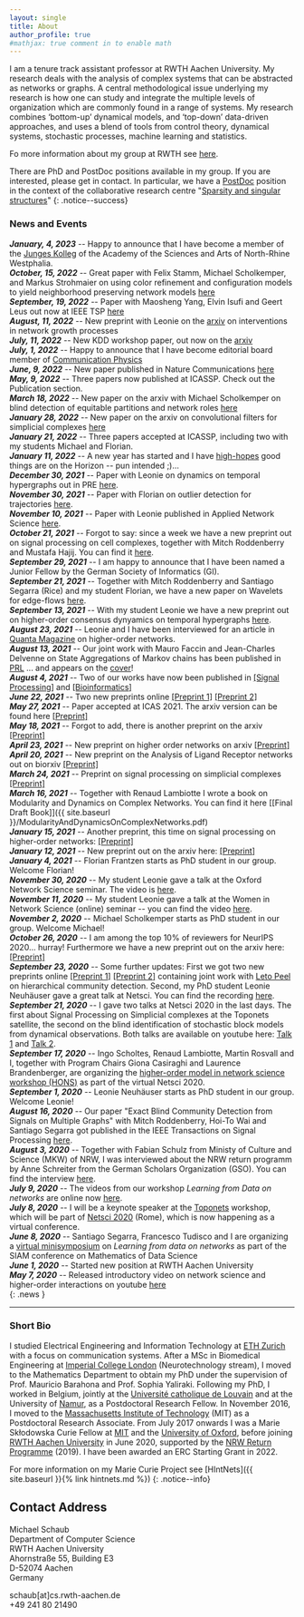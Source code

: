 ```yaml
---
layout: single
title: About
author_profile: true
#mathjax: true comment in to enable math
---
```


I am a tenure track assistant professor at RWTH Aachen University.
My research deals with the analysis of complex systems that can be abstracted as networks or graphs. 
A central methodological issue underlying my research is how one can study and integrate the multiple levels of organization which are commonly found in a range of systems. 
My research combines ‘bottom-up’ dynamical models, and ‘top-down’ data-driven approaches, and uses a blend of tools from control theory, dynamical systems, stochastic processes, machine learning and statistics.

Fo more information about my group at RWTH see [here](https://www.netsci.rwth-aachen.de).

There are PhD and PostDoc positions available in my group.  If you are interested, please get in contact.
In particular, we have a [PostDoc](./images/JobAdvert.pdf) position in the context of the collaborative research centre "[Sparsity and singular structures](https://www.sfb-s3.de/)"
{: .notice--success}


### News and Events
***January, 4, 2023*** -- Happy to announce that I have become a member of the [Junges Kolleg](https://www.awk.nrw/news/die-akademie-nimmt-17-neue-mitglieder-in-ihr-junges-kolleg-auf) of the Academy of the Sciences and Arts of North-Rhine Westphalia.      
***October, 15, 2022*** -- Great paper with Felix Stamm, Michael Scholkemper, and Markus Strohmaier on using color refinement and configuration models to yield neighborhood preserving network models [here](https://arxiv.org/abs/2210.06843)     
***September, 19, 2022*** -- Paper with Maosheng Yang, Elvin Isufi and Geert Leus out now at IEEE TSP [here](https://doi.org/10.1109/TSP.2022.3207045)     
***August, 11, 2022*** -- New preprint with Leonie on the [arxiv](https://arxiv.org/abs/2208.03263) on interventions in network growth processes     
***July, 11, 2022*** -- New KDD workshop paper, out now on the [arxiv](https://arxiv.org/abs/2207.04376)      
***July, 1, 2022*** -- Happy to announce that I have become editorial board member of [Communication Physics](https://www.nature.com/commsphys/editorial-board)     
***June, 9, 2022*** -- New paper published in Nature Communications [here](https://doi.org/10.1038/s41467-022-30682-0)     
***May, 9, 2022*** -- Three papers now published at ICASSP. Check out the Publication section.        
***March 18, 2022*** -- New paper on the arxiv with Michael Scholkemper on blind detection of equitable partitions and network roles [here](https://arxiv.org/abs/2203.05407)      
***January 28, 2022*** -- New paper on the arxiv on convolutional filters for simplicial complexes [here](https://arxiv.org/abs/2201.11720)      
***January 21, 2022*** -- Three papers accepted at ICASSP, including two with my students Michael and Florian.     
***January 11, 2022*** -- A new year has started and I have [high-hopes](https://www.rwth-aachen.de/go/id/srgnk?lidx=1#aaaaaaaaaasrgrb) good things are on the Horizon -- pun intended ;)...    
***December 30, 2021*** -- Paper with Leonie on dynamics on temporal hypergraphs out in PRE [here](https://doi.org/10.1103/PhysRevE.104.064305).     
***November 30, 2021*** -- Paper with Florian on outlier detection for trajectories [here](https://arxiv.org/abs/2111.13235).     
***November 10, 2021*** -- Paper with Leonie published in Applied Network Science [here](https://doi.org/10.1007/s41109-021-00425-z).     
***October 21, 2021*** -- Forgot to say: since a week we have a new preprint out on signal processing on cell complexes, together with Mitch Roddenberry and Mustafa Hajij. You can find it [here](https://arxiv.org/abs/2110.05614).     
***September 29, 2021*** -- I am happy to announce that I have been named a Junior Fellow by the German Society of Informatics (GI).    
***September 21, 2021*** -- Together with Mitch Roddenberry and Santiago Segarra (Rice) and my student Florian, we have a new paper on Wavelets for edge-flows [here](https://arxiv.org/abs/2109.08728).    
***September 13, 2021*** -- With my student Leonie we have a new preprint out on higher-order consensus dynyamics on temporal hypergraphs [here](http://arxiv.org/abs/2109.04985).      
***August 23, 2021*** -- Leonie and I have been interviewed for an article in [Quanta Magazine](https://www.quantamagazine.org/how-big-data-carried-graph-theory-into-new-dimensions-20210819/) on higher-order networks.      
***August 13, 2021*** -- Our joint work with Mauro Faccin and Jean-Charles Delvenne on State Aggregations of Markov chains has been published in [PRL](https://doi.org/10.1103/PhysRevLett.127.078301)  ... and appears on the [cover](https://journals.aps.org/prl/covers/127/7)!    
***August 4, 2021*** -- Two of our works have now been published in [\[Signal Processing\]](https://doi.org/10.1016/j.sigpro.2021.108149) and [\[Bioinformatics\]](https://doi.org/10.1093/bioinformatics/btab370)      
***June 22, 2021*** -- Two new preprints online [\[Preprint 1\]](https://arxiv.org/abs/2106.07767) [\[Preprint 2\]](https://arxiv.org/abs/2106.07471)      
***May 27, 2021*** -- Paper accepted at ICAS 2021. The arxiv version can be found here [\[Preprint\]](https://arxiv.org/abs/2105.12598)     
***May 18, 2021*** -- Forgot to add, there is another preprint on the arxiv [\[Preprint\]](https://arxiv.org/abs/2105.01369)     
***April 23, 2021*** -- New preprint on higher order networks on arxiv [\[Preprint\]](https://arxiv.org/abs/2104.11329)     
***April 20, 2021*** -- New preprint on the Analysis of Ligand Receptor networks out on biorxiv [\[Preprint\]](https://www.biorxiv.org/content/10.1101/2021.01.20.427390v2)     
***March 24, 2021*** -- Preprint on signal processing on simplicial complexes [\[Preprint\]](https://arxiv.org/abs/2103.12587)     
***March 16, 2021*** -- Together with Renaud Lambiotte I wrote a book on Modularity and Dynamics on Complex Networks. You can find it here [\[Final Draft Book\]]({{ site.baseurl }}/ModularityAndDynamicsOnComplexNetworks.pdf)     
***January 15, 2021*** -- Another preprint, this time on signal processing on higher-order networks: [\[Preprint\]](https://arxiv.org/abs/2101.05510)     
***January 12, 2021*** -- New preprint out on the arxiv here: [\[Preprint\]](https://arxiv.org/abs/2101.00503)   
***January  4, 2021*** -- Florian Frantzen starts as PhD student in our group. Welcome Florian!    
***November 30, 2020*** -- My student Leonie gave a talk at the Oxford Network Science seminar. The video is  [here](https://www.youtube.com/watch?v=Ctt0XuPWnAc).       
***November 11, 2020*** -- My student Leonie gave a talk at the Women in Network Science (online) seminar -- you can find the video [here](https://www.youtube.com/watch?v=egcpP7os1yg).    
***November 2, 2020*** -- Michael Scholkemper starts as PhD student in our group. Welcome Michael!   
***October 26, 2020*** -- I am among the top 10% of reviewers for NeurIPS 2020... hurray! Furthermore we have a new preprint out on the arxiv here: [\[Preprint\]](https://arxiv.org/abs/2010.11546)   
***September 23, 2020*** -- Some further updates: First we got two new preprints online [\[Preprint 1\]](https://arxiv.org/abs/2009.07196) [\[Preprint 2\]](https://arxiv.org/abs/2009.07525) containing joint work with [Leto Peel](https://piratepeel.github.io/) on hierarchical community detection. Second, my PhD student Leonie Neuhäuser gave a great talk at Netsci. You can find the recording [here](https://youtu.be/cc8UxzH6p24).    
***September 21, 2020*** -- I gave two talks at Netsci 2020 in the last days. The first about Signal Processing on Simplicial complexes at the Toponets satellite, the second on the blind identification of stochastic block models from dynamical observations. Both talks are available on youtube here: [Talk 1](https://www.youtube.com/watch?v=7iEVAnfV4kY) and [Talk 2](https://www.youtube.com/watch?v=_i8TnChiAp8).     
***September 17, 2020*** -- Ingo Scholtes, Renaud Lambiotte, Martin Rosvall and I, together with Program Chairs Giona Casiraghi and Laurence Brandenberger, are organizing the [higher-order model in network science workshop (HONS)](https://uzhdag.github.io/hons_web/) as part of the virtual Netsci 2020.     
***September 1, 2020*** -- Leonie Neuhäuser starts as PhD student in our group. Welcome Leonie!    
***August 16, 2020*** --  Our paper "Exact Blind Community Detection from Signals on Multiple Graphs" with Mitch Roddenberry, Hoi-To Wai and Santiago Segarra got published in the IEEE Transactions on Signal Processing [here](https://doi.org/10.1109/TSP.2020.3016494).    
***August 3, 2020*** -- Together with Fabian Schulz from Ministy of Culture and Science (MKW) of NRW, I was interviewed about the NRW return programm by Anne Schreiter from the German Scholars Organization (GSO). You can find the interview [here](https://gsonet.org/karrierewissen/bewerbungstipps-nrw-rueckkehrprogramm/).   
***July 9, 2020*** --  The videos from our workshop *Learning from Data on networks* are online now [here](https://www.youtube.com/watch?v=c2-CfmCtvf0&list=PLYF2iz0DFO08cHnP0MqmjiUdXzKvyo9Nw).   
***July 8, 2020*** -- I will be a keynote speaker at the [Toponets](https://sites.google.com/view/toponets2020/home-page) workshop, which will be part of [Netsci 2020](https://netsci2020.netscisociety.net/) (Rome), which is now happening as a virtual conference.   
***June 8, 2020*** -- Santiago Segarra, Francesco Tudisco and I are organizing a [virtual minisymposium](https://ftudisco.github.io/MDS2020/) on *Learning from data on networks* as  part of the SIAM conference on Mathematics of Data Science  
***June 1, 2020*** -- Started new position at RWTH Aachen University  
***May 7, 2020*** -- Released introductory video on network science and higher-order interactions on youtube
[here](https://youtu.be/HWbhOf_q0Hs)  
{: .news }

--------------

### Short Bio
I studied Electrical Engineering and Information Technology at [ETH Zurich](https://ethz.ch/en.html) with a focus on communication systems. 
After a MSc in Biomedical Engineering at [Imperial College London](https://www.imperial.ac.uk/) (Neurotechnology stream), I moved to the Mathematics Department to obtain my PhD under the supervision of Prof. Mauricio Barahona and Prof. Sophia Yaliraki. 
Following my PhD, I worked in Belgium, jointly at the [Université catholique de Louvain](https://uclouvain.be/en/index.html) and at the University of [Namur](https://www.unamur.be/en), as a Postdoctoral Research Fellow. 
In November 2016, I moved to the [Massachusetts Institute of Technology](https://web.mit.edu/) (MIT) as a Postdoctoral Research Associate. 
From July 2017 onwards I was a Marie Skłodowska Curie Fellow at [MIT](https://web.mit.edu/) and the [University of Oxford](http://www.ox.ac.uk/), before joining [RWTH Aachen University](https://www.rwth-aachen.de) in June 2020, supported by the [NRW Return Programme](https://www.mkw.nrw/hochschule-und-forschung/foerderungen/rueckkehrprogramm) (2019). I have been awarded an ERC Starting Grant in 2022.

For more information on my Marie Curie Project see [HIntNets]({{ site.baseurl }}{% link hintnets.md %})
{: .notice--info}

<!--CV available upon request.-->

## Contact Address
Michael Schaub   
Department of Computer Science   
RWTH Aachen University  
Ahornstraße 55, Building E3   
D-52074 Aachen  
Germany  

schaub[at]cs.rwth-aachen.de  
+49 241 80 21490
